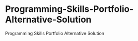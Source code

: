 # Programming-Skills-Portfolio-Alternative-Solution
Programming Skills Portfolio Alternative Solution
